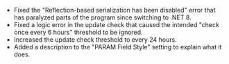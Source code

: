 * Fixed the "Reflection-based serialization has been disabled" error that has paralyzed parts of the program since switching to .NET 8.
* Fixed a logic error in the update check that caused the intended "check once every 6 hours" threshold to be ignored.
* Increased the update check threshold to every 24 hours.
* Added a description to the "PARAM Field Style" setting to explain what it does.